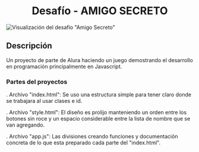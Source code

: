 <h1 align="center">Desafío - AMIGO SECRETO</h1>

![Visualización del desafío "Amigo Secreto"](https://github.com/user-attachments/assets/0cf6b184-2523-4ae7-ab14-b673e34cee98)

<h2>Descripción</h2>
<p>Un proyecto de parte de Alura haciendo un juego demostrando el desarrollo en programación principalmente en Javascript.</p>

<h3>Partes del proyectos</h3>

. Archivo "index.html": Se uso una estructura simple para tener claro donde se trabajara al usar clases e id.  

. Archivo "style.html": El diseño es prolijo manteniendo un orden entre los botones sin roce y un espacio considerable entre la lista de nombre que se van agregando.

. Archivo "app.js": Las divisiones creando funciones y documentación concreta de lo que esta preparado cada parte del "index.html".



